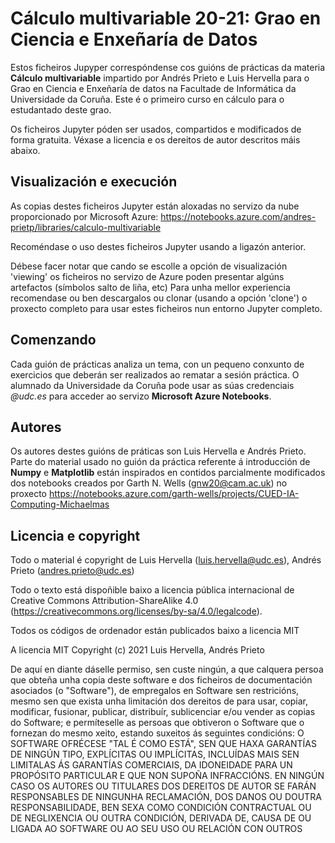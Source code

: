 # Cálculo multivariable 20-21: Grao en Ciencia e Enxeñaría de Datos

Estos ficheiros Jupyper correspóndense cos guións de prácticas da materia
**Cálculo multivariable** impartido por Andrés Prieto e Luis Hervella para o
Grao en Ciencia e Enxeñaría de datos na Facultade de Informática da Universidade
da Coruña. Este é o primeiro curso en cálculo para o estudantado deste grao.

Os ficheiros Jupyter póden ser usados, compartidos e modificados de forma gratuita. 
Véxase a licencia e os dereitos de autor descritos máis abaixo.

## Visualización e execución

As copias destes ficheiros Jupyter están aloxadas no servizo da nube proporcionado por
Microsoft Azure:
<https://notebooks.azure.com/andres-prietp/libraries/calculo-multivariable>

Recoméndase o uso destes ficheiros Jupyter usando a ligazón anterior.

Débese facer notar que cando se escolle a opción de visualización 'viewing' 
os ficheiros no servizo de Azure poden presentar algúns artefactos (símbolos salto de liña, etc)
Para unha mellor experiencia recomendase ou ben descargalos ou clonar (usando a opción 'clone')
o proxecto completo para usar estes ficheiros nun entorno Jupyter completo.

## Comenzando

Cada guión de prácticas analiza un tema, con un pequeno conxunto de exercicios
que deberán ser realizados ao rematar a sesión práctica. O alumnado da Universidade
da Coruña pode usar as súas credenciais *@udc.es* para acceder ao servizo **Microsoft Azure Notebooks**.

## Autores

Os autores destes guións de práticas son Luis Hervella e Andrés Prieto. Parte do material usado 
no guión da práctica referente á introducción de **Numpy** e **Matplotlib** están inspirados
en contidos parcialmente modificados dos notebooks creados por Garth N. Wells (<gnw20@cam.ac.uk>)
no proxecto <https://notebooks.azure.com/garth-wells/projects/CUED-IA-Computing-Michaelmas>

## Licencia e copyright

Todo o material é copyright de Luis Hervella (<luis.hervella@udc.es>), Andrés Prieto (<andres.prieto@udc.es>)

Todo o texto está dispoñible baixo a licencia pública internacional de Creative Commons
Attribution-ShareAlike 4.0
(<https://creativecommons.org/licenses/by-sa/4.0/legalcode>).

Todos os códigos de ordenador están publicados baixo a licencia MIT

A licencia MIT
Copyright (c) 2021 Luis Hervella, Andrés Prieto

De aquí en diante dáselle permiso, sen custe ningún, a que calquera persoa que obteña unha copia deste software e dos ficheiros de documentación asociados (o "Software"), de empregalos en Software sen restricións, mesmo sen que exista unha limitación dos dereitos de para usar, copiar, modificar, fusionar, publicar, distribuír, sublicenciar e/ou vender as copias do Software; e permíteselle as persoas que obtiveron o Software que o fornezan do mesmo xeito, estando suxeitos ás seguintes condicións:
O SOFTWARE OFRÉCESE "TAL É COMO ESTÁ", SEN QUE HAXA GARANTÍAS DE NINGÚN TIPO, EXPLÍCITAS OU IMPLÍCITAS, INCLUÍDAS MAIS SEN LIMITALAS ÁS GARANTÍAS COMERCIAIS, DA IDONEIDADE PARA UN PROPÓSITO PARTICULAR E QUE NON SUPOÑA INFRACCIÓNS. EN NINGÚN CASO OS AUTORES OU TITULARES DOS DEREITOS DE AUTOR SE FARÁN RESPONSABLES DE NINGUNHA RECLAMACIÓN, DOS DANOS OU DOUTRA RESPONSABILIDADE, BEN SEXA COMO CONDICIÓN CONTRACTUAL OU DE NEGLIXENCIA OU OUTRA CONDICIÓN, DERIVADA DE, CAUSA DE OU LIGADA AO SOFTWARE OU AO SEU USO OU RELACIÓN CON OUTROS

